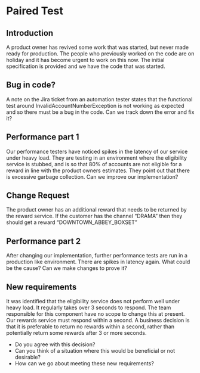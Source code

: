 # Paired Test
 
## Introduction

A product owner has revived some work that was started, but never made ready for production.  The people who previously worked on the code are on holiday and it has become urgent to work on this now.  The initial specification is provided and we have the code that was started.  

## Bug in code?

A note on the Jira ticket from an automation tester states that the functional test around InvalidAccountNumberException is not working as expected and so there must be a bug in the code.  Can we track down the error and fix it?

## Performance part 1

Our performance testers have noticed spikes in the latency of our service under heavy load.  They are testing in an environment where the eligibility service is stubbed, and is so that 80% of accounts are not eligible for a reward in line with the product owners estimates. They point out that there is excessive garbage collection.  Can we improve our implementation?

## Change Request
The product owner has an additional reward that needs to be returned by the reward service.  If the customer has the channel “DRAMA” then they should get a reward “DOWNTOWN_ABBEY_BOXSET”

## Performance part 2
After changing our implementation, further performance tests are run in a production like environment.  There are spikes in latency again.  What could be the cause? Can we make changes to prove it? 

## New requirements
It was identified that the eligibility service does not perform well under heavy load.  It regularly takes over 3 seconds to respond.  The team responsible for this component have no scope to change this at present.  Our rewards service must respond within a second.  A business decision is that it is preferable to return no rewards within a second, rather than potentially return some rewards after 3 or more seconds.  

* Do you agree with this decision?
* Can you think of a situation where this would be beneficial or not desirable?
* How can we go about meeting these new requirements?
